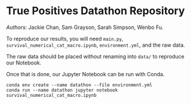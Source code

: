 # True Positives Datathon Repository

_Authors:_ Jackie Chan, Sam Grayson, Sarah Simpson, Wenbo Fu.

To reproduce our results, you will need `main.py`, `survival_numerical_cat_macro.ipynb`, `environment.yml`, and the raw data.

The raw data should be placed without renaming into `data/` to reproduce our Notebook.

Once that is done, our Jupyter Notebook can be run with Conda.

```
conda env create --name datathon --file environment.yml
conda run --name datathon jupyter notebook survival_numerical_cat_macro.ipynb
```

